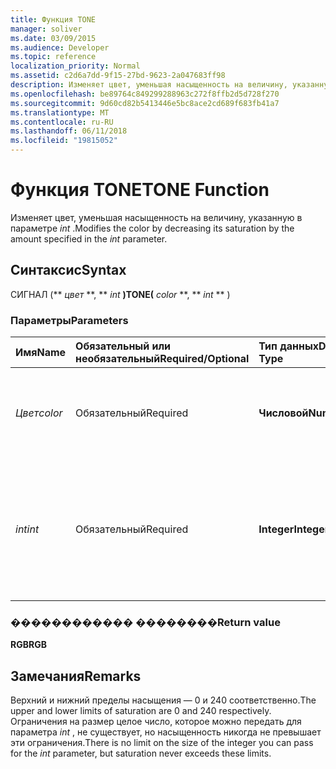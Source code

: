 ```yaml
---
title: Функция TONE
manager: soliver
ms.date: 03/09/2015
ms.audience: Developer
ms.topic: reference
localization_priority: Normal
ms.assetid: c2d6a7dd-9f15-27bd-9623-2a047683ff98
description: Изменяет цвет, уменьшая насыщенность на величину, указанную в параметре int.
ms.openlocfilehash: be89764c849299288963c272f8ffb2d5d728f270
ms.sourcegitcommit: 9d60cd82b5413446e5bc8ace2cd689f683fb41a7
ms.translationtype: MT
ms.contentlocale: ru-RU
ms.lasthandoff: 06/11/2018
ms.locfileid: "19815052"
---
```

# <a name="tone-function"></a><span data-ttu-id="78a81-103">Функция TONE</span><span class="sxs-lookup"><span data-stu-id="78a81-103">TONE Function</span></span>

<span data-ttu-id="78a81-104">Изменяет цвет, уменьшая насыщенность на величину, указанную в параметре _int_ .</span><span class="sxs-lookup"><span data-stu-id="78a81-104">Modifies the color by decreasing its saturation by the amount specified in the  _int_ parameter.</span></span> 
  
## <a name="syntax"></a><span data-ttu-id="78a81-105">Синтаксис</span><span class="sxs-lookup"><span data-stu-id="78a81-105">Syntax</span></span>

<span data-ttu-id="78a81-106">СИГНАЛ (** *цвет* **, ** *int* **)</span><span class="sxs-lookup"><span data-stu-id="78a81-106">TONE(** *color* **, ** *int* ** )</span></span> 
  
### <a name="parameters"></a><span data-ttu-id="78a81-107">Параметры</span><span class="sxs-lookup"><span data-stu-id="78a81-107">Parameters</span></span>

|<span data-ttu-id="78a81-108">**Имя**</span><span class="sxs-lookup"><span data-stu-id="78a81-108">**Name**</span></span>|<span data-ttu-id="78a81-109">**Обязательный или необязательный**</span><span class="sxs-lookup"><span data-stu-id="78a81-109">**Required/Optional**</span></span>|<span data-ttu-id="78a81-110">**Тип данных**</span><span class="sxs-lookup"><span data-stu-id="78a81-110">**Data Type**</span></span>|<span data-ttu-id="78a81-111">**Описание**</span><span class="sxs-lookup"><span data-stu-id="78a81-111">**Description**</span></span>|
|:-----|:-----|:-----|:-----|
| <span data-ttu-id="78a81-112">_Цвет_</span><span class="sxs-lookup"><span data-stu-id="78a81-112">_color_</span></span> <br/> |<span data-ttu-id="78a81-113">Обязательный</span><span class="sxs-lookup"><span data-stu-id="78a81-113">Required</span></span>  <br/> |<span data-ttu-id="78a81-114">**Числовой**</span><span class="sxs-lookup"><span data-stu-id="78a81-114">**Numeric**</span></span> <br/> |<span data-ttu-id="78a81-115">Microsoft Visio цветовой индекс или значение цвета RGB.</span><span class="sxs-lookup"><span data-stu-id="78a81-115">The Microsoft Visio color index or RGB value of the color.</span></span>  <br/> |
| <span data-ttu-id="78a81-116">_int_</span><span class="sxs-lookup"><span data-stu-id="78a81-116">_int_</span></span> <br/> |<span data-ttu-id="78a81-117">Обязательный</span><span class="sxs-lookup"><span data-stu-id="78a81-117">Required</span></span>  <br/> |<span data-ttu-id="78a81-118">**Integer**</span><span class="sxs-lookup"><span data-stu-id="78a81-118">**Integer**</span></span> <br/> |<span data-ttu-id="78a81-119">Значение, на которое уменьшение насыщенность цвета.</span><span class="sxs-lookup"><span data-stu-id="78a81-119">The amount by which to decrease the saturation of the color.</span></span> <span data-ttu-id="78a81-120">Может быть положительным или отрицательным.</span><span class="sxs-lookup"><span data-stu-id="78a81-120">Can be positive or negative.</span></span>  <br/> |
   
### <a name="return-value"></a><span data-ttu-id="78a81-121">������������ ��������</span><span class="sxs-lookup"><span data-stu-id="78a81-121">Return value</span></span>

 <span data-ttu-id="78a81-122">**RGB**</span><span class="sxs-lookup"><span data-stu-id="78a81-122">**RGB**</span></span>
  
## <a name="remarks"></a><span data-ttu-id="78a81-123">Замечания</span><span class="sxs-lookup"><span data-stu-id="78a81-123">Remarks</span></span>

<span data-ttu-id="78a81-124">Верхний и нижний пределы насыщения — 0 и 240 соответственно.</span><span class="sxs-lookup"><span data-stu-id="78a81-124">The upper and lower limits of saturation are 0 and 240 respectively.</span></span> <span data-ttu-id="78a81-125">Ограничения на размер целое число, которое можно передать для параметра _int_ , не существует, но насыщенность никогда не превышает эти ограничения.</span><span class="sxs-lookup"><span data-stu-id="78a81-125">There is no limit on the size of the integer you can pass for the  _int_ parameter, but saturation never exceeds these limits.</span></span> 
  

